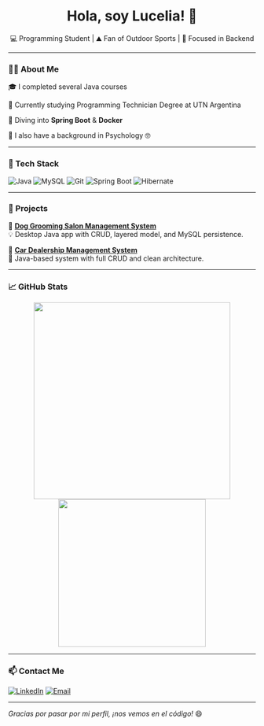 <h1 align="center">Hola, soy Lucelia! 👋</h1>
<p align="center">
  💻 Programming Student  | ⛰️ Fan of Outdoor Sports | 🎯 Focused in Backend
</p>

---

### 👩‍💻 About Me

🎓 I completed several Java courses

🏫 Currently studying Programming Technician Degree at UTN Argentina

🌱 Diving into **Spring Boot** & **Docker**

🧠 I also have a background in Psychology 🤓

---

### 🔧 Tech Stack

![Java](https://img.shields.io/badge/Java-ED8B00?style=for-the-badge&logo=java&logoColor=white)
![MySQL](https://img.shields.io/badge/MySQL-00758F?style=for-the-badge&logo=mysql&logoColor=white)
![Git](https://img.shields.io/badge/Git-F05032?style=for-the-badge&logo=git&logoColor=white)
![Spring Boot](https://img.shields.io/badge/Spring_Boot-6DB33F?style=for-the-badge&logo=spring-boot&logoColor=white)
![Hibernate](https://img.shields.io/badge/Hibernate-59666C?style=for-the-badge&logo=hibernate&logoColor=white)


---

### 🚀 Projects

📌 **[Dog Grooming Salon Management System](https://github.com/LuceliaP/Dog-Grooming-Salon-Management-System)**  
💡 Desktop Java app with CRUD, layered model, and MySQL persistence.

📌 **[Car Dealership Management System](https://github.com/LuceliaP/Car-Dealership-Management-System)**  
🚗 Java-based system with full CRUD and clean architecture.

---

### 📈 GitHub Stats

<p align="center">
  <img src="https://github-readme-stats.vercel.app/api?username=LuceliaP&show_icons=true&theme=radical" width="400"/>
  <img src="https://github-readme-stats.vercel.app/api/top-langs/?username=LuceliaP&layout=compact&theme=radical" width="300"/>
</p>

---


### 📫 Contact Me

[![LinkedIn](https://img.shields.io/badge/-LinkedIn-blue?style=for-the-badge&logo=linkedin&logoColor=white)](https://www.linkedin.com/in/lucelia-pavic/)
[![Email](https://img.shields.io/badge/-Email-red?style=for-the-badge&logo=gmail&logoColor=white)](mailto:luceliapavic@gmail.com)

---

_Gracias por pasar por mi perfil, ¡nos vemos en el código!_ 😄

